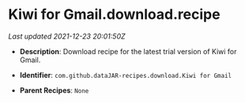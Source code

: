 # Kiwi for Gmail.download.recipe

_Last updated 2021-12-23 20:01:50Z_

- **Description**: Download recipe for the latest trial version of Kiwi for Gmail.

- **Identifier**: `com.github.dataJAR-recipes.download.Kiwi for Gmail`

- **Parent Recipes**: `None`
